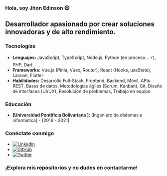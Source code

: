 ### Hola, soy Jhon Edinson 😄

## Desarrollador apasionado por crear soluciones innovadoras y de alto rendimiento.

### Tecnologías

*   **Lenguajes:** JavaScript, TypeScript, Node.js, Python (en proceso... ⚡), PHP, Dart
*   **Frameworks:** Vue.js (Pinia, Vuex, Router), React (Hooks, useState), Laravel, Flutter
*   **Habilidades:** Desarrollo Full-Stack, Frontend, Backend, Móvil, APIs REST, Bases de datos, Metodologías ágiles (Scrum, Kanban), Git, Diseño de interfaces (UI/UX), Resolución de problemas, Trabajo en equipo
<!--
### Proyectos destacados

*   **[Nombre del proyecto 1]:** Breve descripción del proyecto y tecnologías utilizadas.
*   **[Nombre del proyecto 2]:** Breve descripción del proyecto y tecnologías utilizadas.

### Experiencia

*   **[Empresa/Proyecto]:** [Tu rol] - [Periodo]
*   **[Empresa/Proyecto]:** [Tu rol] - [Periodo]
-->
### Educación

*   **[Universidad Pontificia Bolivariana ]:** [Ingeniero de distemas e informatica] - [2016 - 2021]

### Conéctate conmigo

*   [![Linkedin](<https://www.linkedin.com/help/linkedin/answer/a548467/-como-creo-un-buen-perfil-de-linkedin-?lang=es>)]()
*   [![GitHub](<https://www.youtube.com/watch?v=ZUeklrWb_mE>)]()
*   [![Twitter](<https://tweetdelete.net/es/recursos/twitter-profile-viewer-can-you-tell-who-visited-you-on-x/>)]()

### ¡Explora mis repositorios y no dudes en contactarme!

<!--
**JhonEdinson-Shongo/JhonEdinson-Shongo** is a ✨ _special_ ✨ repository because its `README.md` (this file) appears on your GitHub profile.

Here are some ideas to get you started:

- 🔭 I’m currently working on ...
- 🌱 I’m currently learning ...
- 👯 I’m looking to collaborate on ...
- 🤔 I’m looking for help with ...
- 💬 Ask me about ...
- 📫 How to reach me: ...
- 😄 Pronouns: ...
- ⚡ Fun fact: ...
-->
